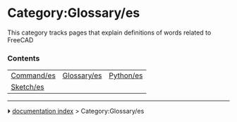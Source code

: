 # Category:Glossary/es
This category tracks pages that explain definitions of words related to FreeCAD

### Contents

|     |     |     |
| --- | --- | --- |
| [Command/es](Command/es.md) | [Glossary/es](Glossary/es.md) | [Python/es](Python/es.md) |
| [Sketch/es](Sketch/es.md) |



---
⏵ [documentation index](../README.md) > Category:Glossary/es
